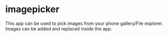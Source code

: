 # imagepicker

This app can be used to pick images from your phone gallery/File explorer.
Images can be added and replaced inside the app.
